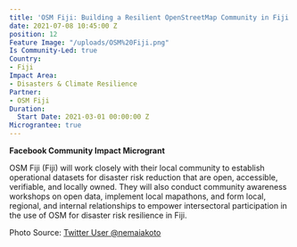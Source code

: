 ```yaml
---
title: 'OSM Fiji: Building a Resilient OpenStreetMap Community in Fiji'
date: 2021-07-08 10:45:00 Z
position: 12
Feature Image: "/uploads/OSM%20Fiji.png"
Is Community-Led: true
Country:
- Fiji
Impact Area:
- Disasters & Climate Resilience
Partner:
- OSM Fiji
Duration:
  Start Date: 2021-03-01 00:00:00 Z
Micrograntee: true
---
```


**Facebook Community Impact Microgrant**

OSM Fiji (Fiji) will work closely with their local community to establish operational datasets for disaster risk reduction that are open, accessible, verifiable, and locally owned. They will also conduct community awareness workshops on open data, implement local mapathons, and form local, regional, and internal relationships to empower intersectoral participation in the use of OSM for disaster risk resilience in Fiji.

Photo Source: [Twitter User @nemaiakoto](https://twitter.com/nemaiakoto/status/1329608218247458816)